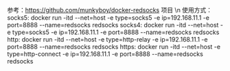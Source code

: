 参考：https://github.com/munkyboy/docker-redsocks 项目 \n
使用方式：
socks5:    docker run  -itd  --net=host  -e type=socks5  -e ip=192.168.11.1 -e port=8888   --name=redsocks  redsocks
socks4:    docker run  -itd  --net=host  -e type=socks5  -e ip=192.168.11.1 -e port=8888   --name=redsocks  redsocks
http:      docker run  -itd  --net=host  -e type=http-relay  -e ip=192.168.11.1 -e port=8888   --name=redsocks  redsocks
https:     docker run  -itd  --net=host  -e type=http-connect  -e ip=192.168.11.1 -e port=8888   --name=redsocks  redsocks
